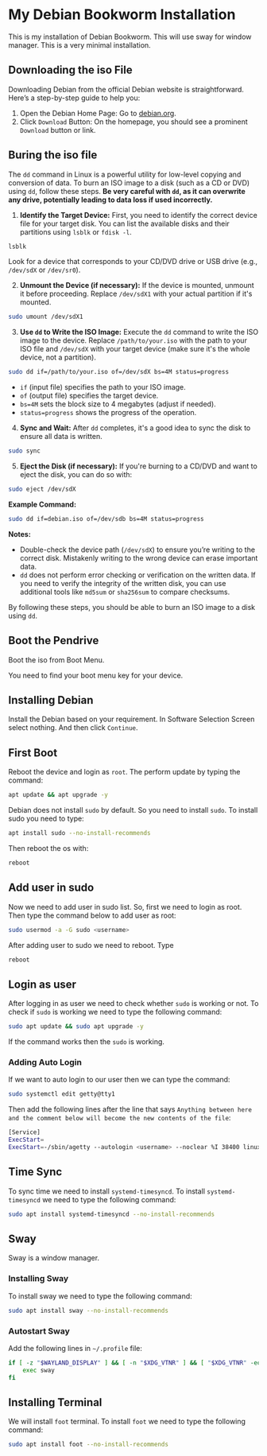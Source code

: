# My Debian Bookworm Installation

This is my installation of Debian Bookworm. This will use sway for window
manager. This is a very minimal installation.

## Downloading the iso File

Downloading Debian from the official Debian website is straightforward. Here’s a
step-by-step guide to help you:

1. Open the Debian Home Page: Go to [debian.org](https://www.debian.org/).
2. Click `Download` Button: On the homepage, you should see a prominent
`Download` button or link.

## Buring the iso file

The `dd` command in Linux is a powerful utility for low-level copying and 
conversion of data. To burn an ISO image to a disk (such as a CD or DVD) using
`dd`, follow these steps. **Be very careful with `dd`, as it can overwrite any
drive, potentially leading to data loss if used incorrectly.**

1. **Identify the Target Device:**
First, you need to identify the correct device file for your target disk.
You can list the available disks and their partitions using `lsblk` or
`fdisk -l`.

```bash
lsblk
```

Look for a device that corresponds to your CD/DVD drive or USB drive (e.g., `/dev/sdX` or `/dev/sr0`).

2. **Unmount the Device (if necessary):**
If the device is mounted, unmount it before proceeding. Replace `/dev/sdX1` with
your actual partition if it's mounted.

```bash
sudo umount /dev/sdX1
```

3. **Use `dd` to Write the ISO Image:**
Execute the `dd` command to write the ISO image to the device. Replace
`/path/to/your.iso` with the path to your ISO file and `/dev/sdX` with your
target device (make sure it's the whole device, not a partition).

```bash
sudo dd if=/path/to/your.iso of=/dev/sdX bs=4M status=progress
```

- `if` (input file) specifies the path to your ISO image.
- `of` (output file) specifies the target device.
- `bs=4M` sets the block size to 4 megabytes (adjust if needed).
- `status=progress` shows the progress of the operation.

4. **Sync and Wait:**
After `dd` completes, it's a good idea to sync the disk to ensure all data is written.

```bash
sudo sync
```

5. **Eject the Disk (if necessary):**
If you're burning to a CD/DVD and want to eject the disk, you can do so with:

```bash
sudo eject /dev/sdX
```

**Example Command:**

```bash
sudo dd if=debian.iso of=/dev/sdb bs=4M status=progress
```

**Notes:**

- Double-check the device path (`/dev/sdX`) to ensure you’re writing to the
correct disk. Mistakenly writing to the wrong device can erase important data.
- `dd` does not perform error checking or verification on the written data. If
you need to verify the integrity of the written disk, you can use additional
tools like `md5sum` or `sha256sum` to compare checksums.

By following these steps, you should be able to burn an ISO image to a disk
using `dd`.

## Boot the Pendrive

Boot the iso from Boot Menu.

You need to find your boot menu key for your device.

## Installing Debian

Install the Debian based on your requirement. In Software Selection Screen
select nothing. And then click `Continue`.

## First Boot

Reboot the device and login as `root`. The perform update by typing the command:

```bash
apt update && apt upgrade -y
```

Debian does not install `sudo` by default. So you need to install `sudo`. To
install sudo you need to type:

```bash
apt install sudo --no-install-recommends
```

Then reboot the os with:

```bash
reboot
```

## Add user in sudo

Now we need to add user in sudo list. So, first we need to login as root. Then
type the command below to add user as root:

```bash
sudo usermod -a -G sudo <username>
```
After adding user to sudo we need to reboot. Type
```bash
reboot
```

## Login as user

After logging in as user we need to check whether `sudo` is working or not. To
check if `sudo` is working we need to type the following command:

```bash
sudo apt update && sudo apt upgrade -y
```
If the command works then the `sudo` is working.

### Adding Auto Login

If we want to auto login to our user then we can type the command:
```bash
sudo systemctl edit getty@tty1
```
Then add the following lines after the line that says `Anything between here and
the comment below will become the new contents of the file`:
```bash
[Service]
ExecStart=
ExecStart=-/sbin/agetty --autologin <username> --noclear %I 38400 linux
```

## Time Sync

To sync time we need to install `systemd-timesyncd`. To install
`systemd-timesyncd` we need to type the following command:

```bash
sudo apt install systemd-timesyncd --no-install-recommends
```

## Sway

Sway is a window manager.

### Installing Sway

To install sway we need to type the following command:

```bash
sudo apt install sway --no-install-recommends
```

### Autostart Sway

Add the following lines in `~/.profile` file:

```bash
if [ -z "$WAYLAND_DISPLAY" ] && [ -n "$XDG_VTNR" ] && [ "$XDG_VTNR" -eq 1 ] ; then
    exec sway
fi
```

## Installing Terminal

We will install `foot` terminal. To install `foot` we need to type the following
command:

```bash
sudo apt install foot --no-install-recommends
```




















